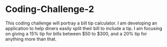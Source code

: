 # Coding-Challenge-2

This coding challenge will portray a bill tip calculator. I am developing an application to help diners easily split their bill to include a tip. I am focusing on giving a 15% tip for bills between $50 to $300, and a 20% tip for anything more than that.
